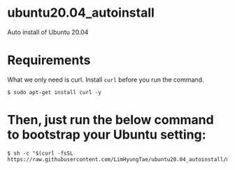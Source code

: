 # ubuntu20.04_autoinstall

Auto install of Ubuntu 20.04

# Requirements

What we only need is curl. Install `curl` before you run the command.

```
$ sudo apt-get install curl -y

```

# Then, just run the below command to bootstrap your Ubuntu setting:

```
$ sh -c "$(curl -fsSL https://raw.githubusercontent.com/LimHyungTae/ubuntu20.04_autoinstall/main/install_independent_packages.sh)"
```
